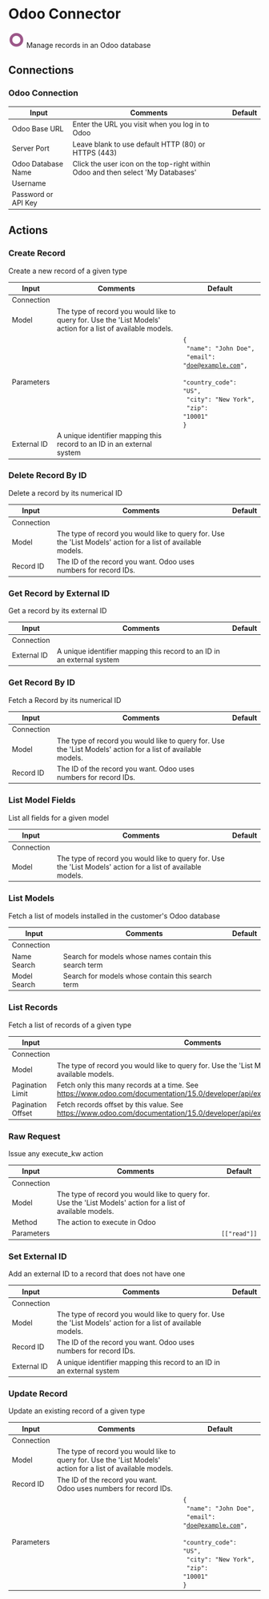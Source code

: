 # Odoo Connector

![Odoo](./assets/odoo.png#connector-icon)
Manage records in an Odoo database

## Connections

### Odoo Connection

| Input               | Comments                                                                        | Default |
| ------------------- | ------------------------------------------------------------------------------- | ------- |
| Odoo Base URL       | Enter the URL you visit when you log in to Odoo                                 |         |
| Server Port         | Leave blank to use default HTTP (80) or HTTPS (443)                             |         |
| Odoo Database Name  | Click the user icon on the top-right within Odoo and then select 'My Databases' |         |
| Username            |                                                                                 |         |
| Password or API Key |                                                                                 |         |

## Actions

### Create Record

Create a new record of a given type

| Input       | Comments                                                                                                     | Default                                                                                                                                                      |
| ----------- | ------------------------------------------------------------------------------------------------------------ | ------------------------------------------------------------------------------------------------------------------------------------------------------------ |
| Connection  |                                                                                                              |                                                                                                                                                              |
| Model       | The type of record you would like to query for. Use the 'List Models' action for a list of available models. |                                                                                                                                                              |
| Parameters  |                                                                                                              | <code>{<br /> "name": "John Doe",<br /> "email": "doe@example.com",<br /> "country_code": "US",<br /> "city": "New York",<br /> "zip": "10001"<br />}</code> |
| External ID | A unique identifier mapping this record to an ID in an external system                                       |                                                                                                                                                              |

### Delete Record By ID

Delete a record by its numerical ID

| Input      | Comments                                                                                                     | Default |
| ---------- | ------------------------------------------------------------------------------------------------------------ | ------- |
| Connection |                                                                                                              |         |
| Model      | The type of record you would like to query for. Use the 'List Models' action for a list of available models. |         |
| Record ID  | The ID of the record you want. Odoo uses numbers for record IDs.                                             |         |

### Get Record by External ID

Get a record by its external ID

| Input       | Comments                                                               | Default |
| ----------- | ---------------------------------------------------------------------- | ------- |
| Connection  |                                                                        |         |
| External ID | A unique identifier mapping this record to an ID in an external system |         |

### Get Record By ID

Fetch a Record by its numerical ID

| Input      | Comments                                                                                                     | Default |
| ---------- | ------------------------------------------------------------------------------------------------------------ | ------- |
| Connection |                                                                                                              |         |
| Model      | The type of record you would like to query for. Use the 'List Models' action for a list of available models. |         |
| Record ID  | The ID of the record you want. Odoo uses numbers for record IDs.                                             |         |

### List Model Fields

List all fields for a given model

| Input      | Comments                                                                                                     | Default |
| ---------- | ------------------------------------------------------------------------------------------------------------ | ------- |
| Connection |                                                                                                              |         |
| Model      | The type of record you would like to query for. Use the 'List Models' action for a list of available models. |         |

### List Models

Fetch a list of models installed in the customer's Odoo database

| Input        | Comments                                               | Default |
| ------------ | ------------------------------------------------------ | ------- |
| Connection   |                                                        |         |
| Name Search  | Search for models whose names contain this search term |         |
| Model Search | Search for models whose contain this search term       |         |

### List Records

Fetch a list of records of a given type

| Input             | Comments                                                                                                                       | Default |
| ----------------- | ------------------------------------------------------------------------------------------------------------------------------ | ------- |
| Connection        |                                                                                                                                |         |
| Model             | The type of record you would like to query for. Use the 'List Models' action for a list of available models.                   |         |
| Pagination Limit  | Fetch only this many records at a time. See https://www.odoo.com/documentation/15.0/developer/api/external_api.html#pagination |         |
| Pagination Offset | Fetch records offset by this value. See https://www.odoo.com/documentation/15.0/developer/api/external_api.html#pagination     |         |

### Raw Request

Issue any execute_kw action

| Input      | Comments                                                                                                     | Default                 |
| ---------- | ------------------------------------------------------------------------------------------------------------ | ----------------------- |
| Connection |                                                                                                              |                         |
| Model      | The type of record you would like to query for. Use the 'List Models' action for a list of available models. |                         |
| Method     | The action to execute in Odoo                                                                                |                         |
| Parameters |                                                                                                              | <code>[["read"]]</code> |

### Set External ID

Add an external ID to a record that does not have one

| Input       | Comments                                                                                                     | Default |
| ----------- | ------------------------------------------------------------------------------------------------------------ | ------- |
| Connection  |                                                                                                              |         |
| Model       | The type of record you would like to query for. Use the 'List Models' action for a list of available models. |         |
| Record ID   | The ID of the record you want. Odoo uses numbers for record IDs.                                             |         |
| External ID | A unique identifier mapping this record to an ID in an external system                                       |         |

### Update Record

Update an existing record of a given type

| Input      | Comments                                                                                                     | Default                                                                                                                                                      |
| ---------- | ------------------------------------------------------------------------------------------------------------ | ------------------------------------------------------------------------------------------------------------------------------------------------------------ |
| Connection |                                                                                                              |                                                                                                                                                              |
| Model      | The type of record you would like to query for. Use the 'List Models' action for a list of available models. |                                                                                                                                                              |
| Record ID  | The ID of the record you want. Odoo uses numbers for record IDs.                                             |                                                                                                                                                              |
| Parameters |                                                                                                              | <code>{<br /> "name": "John Doe",<br /> "email": "doe@example.com",<br /> "country_code": "US",<br /> "city": "New York",<br /> "zip": "10001"<br />}</code> |
